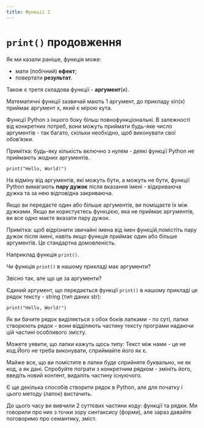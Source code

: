 ```yaml
---
title: Функції 2
---
```


# `print()` продовження
Як ми казали раніше, функція може:

- мати (побічний) **ефект**;
- повертати **результат**.

Також є третя складова функції - **аргумент**(и).

Математичні функції зазвичай мають 1 аргумент, до прикладу sin(x) приймає аргумент x, який є мірою кута.

Функції Python з іншого боку більш повнофункціональні. В залежності від конкретних потреб, вони можуть приймати будь-яке число аргументів - так багато, скільки необхідно, щоб виконувати свої обовʼязки.

Примітка: будь-яку кількість включно з нулем - деякі функції Python не приймають жодних аргументів.

`print("Hello, World!")`


На відміну від аргументів, які можуть бути, а можуть не бути, функції Python вимагають **пару дужок** після вказання імені - відкриваюча дужка та за нею відповідна закриваюча.


Якщо ви передаєте один або більше аргументів, ви поміщаєте їх між дужками. Якщо ви користуєтесь функцією, яка не приймає аргументів, ви все одно маєте вказати пару дужок.

Примітка: щоб відрізнити звичайні імена від імен функцій,помістіть пару дужок після імені, навіть якщо функція приймає один або більше аргументів. Це стандартна домовленість.

Наприклад функція `print()`.

Чи функція `print()` в нашому прикладі має аргументи?

Звісно так, але що це за аргументи?

Єдиний аргумент, що передається функції `print()` в нашому прикладі це рядок тексту - string (тип даних str):

`print("Hello, World!")`

Як ви бачите рядок виділяється з обох боків лапками - по суті, лапки створюють рядок - вони відділяють частину тексту програми надаючи цій частині особливого змісту.

Можете уявити, що лапки кажуть щось типу: Текст між нами - це не код.Його не треба виконувати, сприймайте його як є.

Майже все, що ви помістите в лапки буде сприйняте буквально, не як код, а як дані. Спробуйте пограти з конкретним рядком - змініть його, введіть новий контент, видаліть частину існуючого.


Є ще декілька способів створити рядок в Python, але для початку і цього методу (лапок) вистачить.


До цього часу ви вивчили 2 суттєвих частини коду: функції та рядки. Ми говорили про них з точки зору синтаксису (форми), але зараз давайте поговоримо про семантику, зміст.